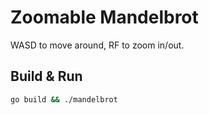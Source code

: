 # Zoomable Mandelbrot

WASD to move around, RF to zoom in/out.

## Build & Run

```bash
go build && ./mandelbrot
```